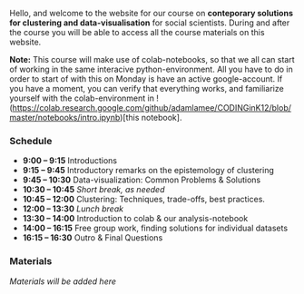 Hello, and welcome to the website for our course on **conteporary solutions for clustering and data-visualisation** for social scientists.
During and after the course you will be able to access all the course materials on this website. 

**Note:** This course will make use of colab-notebooks, so that we all can start of working in the same interacive python-environment. All you have to do in order to start of with this on Monday is have an active google-account. If you have a moment, you can verify that everything works, and familiarize yourself with the colab-environment in !(https://colab.research.google.com/github/adamlamee/CODINGinK12/blob/master/notebooks/intro.ipynb)[this notebook].



### Schedule
* **9:00 – 9:15** Introductions 
* **9:15 – 9:45** Introductory remarks on the epistemology of clustering
* **9:45 – 10:30** Data-visualization: Common Problems & Solutions
* **10:30 – 10:45** *Short break, as needed*
* **10:45 – 12:00** Clustering: Techniques, trade-offs, best practices.
* **12:00 – 13:30** *Lunch break*
* **13:30 – 14:00** Introduction to colab & our analysis-notebook
* **14:00 – 16:15** Free group work, finding solutions for individual datasets
* **16:15 – 16:30** Outro & Final Questions

### Materials
*Materials will be added here*

